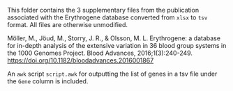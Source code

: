 This folder contains the 3 supplementary files from the publication associated with the Erythrogene database converted from `xlsx` to `tsv` format. All files are otherwise unmodified.

Möller, M., Jöud, M., Storry, J. R., & Olsson, M. L. Erythrogene: a database for in-depth analysis of the extensive variation in 36 blood group systems in the 1000 Genomes Project. Blood Advances, 2016;1(3):240-249. https://doi.org/10.1182/bloodadvances.2016001867

An `awk` script `script.awk` for outputting the list of genes in a tsv file under the `Gene` column is included.
